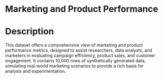 # Marketing and Product Performance

# Description 

This dataset offers a comprehensive view of marketing and product performance metrics, designed to assist researchers, data analysts, and marketers in evaluating campaign efficiency, product sales, and customer engagement. It contains 10,000 rows of synthetically generated data, simulating real-world marketing scenarios to provide a rich basis for analysis and experimentation.
